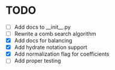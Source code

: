 # TODO
- [ ] Add docs to \_\_init__.py
- [ ] Rewrite a comb search algorithm
- [x] Add docs for balancing
- [x] Add hydrate notation support
- [x] Add normalization flag for coefficients
- [ ] Add proper testing